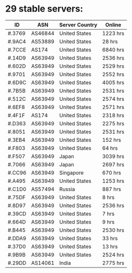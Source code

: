 # 29 stable servers:

| ID | ASN | Server Country | Online |
| ------ | ------ | ------ | ------ |
| #.3769 | AS46844 | United States | 1223 hrs |
| #.9AC4 | AS53889 | United States | 28 hrs |
| #.7CCE | AS174 | United States | 6840 hrs |
| #.14D9 | AS63949 | United States | 2536 hrs |
| #.602D | AS63949 | United States | 2529 hrs |
| #.9701 | AS63949 | United States | 2552 hrs |
| #.6D9C | AS63949 | United States | 4005 hrs |
| #.7B5B | AS63949 | United States | 2531 hrs |
| #.512C | AS63949 | United States | 2574 hrs |
| #.6EF8 | AS63949 | United States | 2571 hrs |
| #.4F1F | AS174 | United States | 2318 hrs |
| #.D363 | AS63949 | United States | 2275 hrs |
| #.8051 | AS63949 | United States | 2531 hrs |
| #.3EB4 | AS63949 | United States | 152 hrs |
| #.F803 | AS63949 | United States | 64 hrs |
| #.F507 | AS63949 | Japan | 3039 hrs |
| #.7066 | AS63949 | Japan | 2697 hrs |
| #.CC96 | AS63949 | Singapore | 670 hrs |
| #.A495 | AS63949 | United States | 1253 hrs |
| #.C1D0 | AS57494 | Russia | 887 hrs |
| #.75DF | AS63949 | United States | 8 hrs |
| #.8D97 | AS63949 | United States | 2536 hrs |
| #.39CD | AS63949 | United States | 7 hrs |
| #.664D | AS63949 | United States | 9 hrs |
| #.B445 | AS63949 | United States | 2530 hrs |
| #.DDA9 | AS63949 | United States | 33 hrs |
| #.37D0 | AS63949 | United States | 13 hrs |
| #.9B9B | AS63949 | United States | 2524 hrs |
| #.29DD | AS14061 | India | 2775 hrs |

